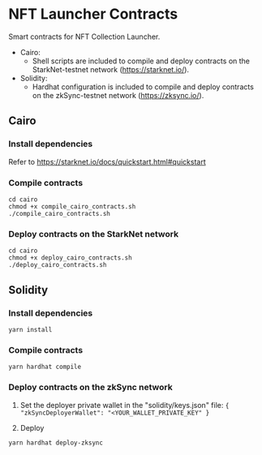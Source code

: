 # NFT Launcher Contracts
Smart contracts for NFT Collection Launcher.

- Cairo:
  - Shell scripts are included to compile and deploy contracts on the StarkNet-testnet network (https://starknet.io/).
- Solidity:
  - Hardhat configuration is included to compile and deploy contracts on the zkSync-testnet network (https://zksync.io/).


## Cairo

### Install dependencies

Refer to https://starknet.io/docs/quickstart.html#quickstart

### Compile contracts


```shell
cd cairo
chmod +x compile_cairo_contracts.sh
./compile_cairo_contracts.sh
```

### Deploy contracts on the StarkNet network

```shell
cd cairo
chmod +x deploy_cairo_contracts.sh
./deploy_cairo_contracts.sh
```

## Solidity

### Install dependencies

```shell
yarn install
```

### Compile contracts

```shell
yarn hardhat compile
```

### Deploy contracts on the zkSync network

1. Set the deployer private wallet in the "solidity/keys.json" file:
`{  "zkSyncDeployerWallet": "<YOUR_WALLET_PRIVATE_KEY" }`

2. Deploy
```shell
yarn hardhat deploy-zksync
```
